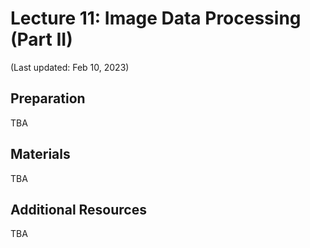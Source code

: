 # Lecture 11: Image Data Processing (Part II)

(Last updated: Feb 10, 2023)

## Preparation

TBA

## Materials

TBA

## Additional Resources

TBA
